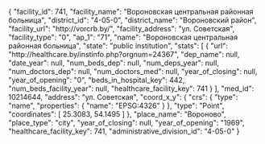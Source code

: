 {
    "facility_id": 741,
    "facility_name": "Вороновская центральная районная больница",
    "district_id": "4-05-0",
    "district_name": "Вороновский район",
    "facility_url": "http:\/\/vorcrb.by\/",
    "facility_address": "ул. Советская",
    "facility_type": "0",
    "ap_1": "71",
    "name": "Вороновская центральная районная больница",
    "state": "public institution",
    "stats": [
        {
            "url": "http:\/\/healthcare.by\/instinfo.php?orgnum=24367",
            "dep_name": null,
            "date_year": null,
            "num_beds_dep": null,
            "num_deps_year": null,
            "num_doctors_dep": null,
            "num_doctors_med": null,
            "year_of_closing": null,
            "year_of_opening": "0",
            "beds_in_hospital_key": 442,
            "num_beds_facility_year": null,
            "healthcare_facility_key": 741
        }
    ],
    "med_id": 10214644,
    "address": "ул. Советская",
    "coord_x_y": {
        "crs": {
            "type": "name",
            "properties": {
                "name": "EPSG:4326"
            }
        },
        "type": "Point",
        "coordinates": [
            25.3083,
            54.1495
        ]
    },
    "place_name": "Вороново",
    "place_type": "city",
    "year_of_closing": null,
    "year_of_opening": "1969",
    "healthcare_facility_key": 741,
    "administrative_division_id": "4-05-0"
}